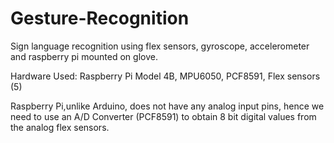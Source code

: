# Gesture-Recognition
Sign language recognition using flex sensors, gyroscope, accelerometer and raspberry pi mounted on glove.

Hardware Used: Raspberry Pi Model 4B, MPU6050, PCF8591, Flex sensors (5)

Raspberry Pi,unlike Arduino, does not have any analog input pins, hence we need to use an A/D Converter (PCF8591) to obtain 8 bit digital
values from the analog flex sensors.
